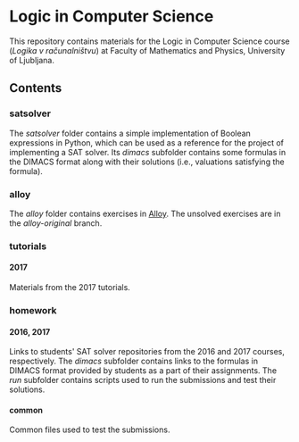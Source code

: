 # Logic in Computer Science

This repository contains materials for the Logic in Computer Science course (*Logika v računalništvu*) at Faculty of Mathematics and Physics, University of Ljubljana.

## Contents

### satsolver

The *satsolver* folder contains a simple implementation of Boolean expressions in Python, which can be used as a reference for the project of implementing a SAT solver.
Its *dimacs* subfolder contains some formulas in the DIMACS format along with their solutions (i.e., valuations satisfying the formula).

### alloy

The *alloy* folder contains exercises in [Alloy](http://alloy.mit.edu/alloy/). The unsolved exercises are in the *alloy-original* branch.

### tutorials

#### 2017

Materials from the 2017 tutorials.

### homework

#### 2016, 2017

Links to students' SAT solver repositories from the 2016 and 2017 courses, respectively.
The *dimacs* subfolder contains links to the formulas in DIMACS format provided by students as a part of their assignments.
The *run* subfolder contains scripts used to run the submissions and test their solutions.

#### common

Common files used to test the submissions.
